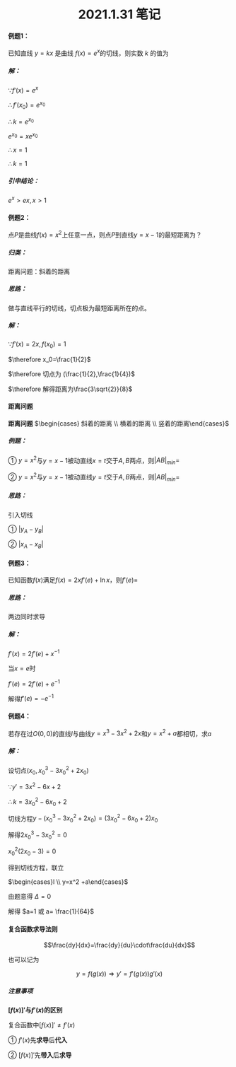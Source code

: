 <h1 align="center" style="color:">2021.1.31  笔记</h1>

#### 例题1：

已知直线 $y=kx$ 是曲线 $f(x)=e^x$的切线，则实数 $k$ 的值为

##### 解：

$\because f'(x)=e^x$

$\therefore f'(x_0)=e^{x_0}$

$\therefore k = e^{x_0}$

$e^{x_0}=xe^{x_0}$

$\therefore x=1$

$\therefore k=1$

##### 引申结论：

$e^x > ex,x>1$ 

#### 例题2：

点$P$是曲线$f(x)=x^2$上任意一点，则点$P$到直线$y=x-1$的最短距离为？

##### 归类：

距离问题：斜着的距离

##### 思路：

做与直线平行的切线，切点极为最短距离所在的点。

##### 解：

$\because f'(x)=2x,f(x_0)=1$

$\therefore x_0=\frac{1}{2}$

$\therefore 切点为 (\frac{1}{2},\frac{1}{4})$

$\therefore 解得距离为\frac{3\sqrt{2}}{8}$

#### 距离问题

**距离问题** $\begin{cases} 斜着的距离 \\ 横着的距离 \\ 竖着的距离\end{cases}$

##### 例题：

① $y=x^2$与$y=x-1$被动直线$x=t$交于$A,B$两点，则$|AB|_{min}=$

② $y=x^2$与$y=x-1$被动直线$y=t$交于$A,B$两点，则$|AB|_{min}=$

##### 思路：

引入切线

① $|y_A - y_B|$

② $|x_A - x_B|$

#### 例题3：

已知函数$f(x)$满足$f(x)=2xf'(e)+\ln x$，则$f'(e)=$

##### 思路：

两边同时求导

##### 解：

$f'(x)=2f'(e)+x^{-1}$

当$x=e$时

$f'(e)=2f'(e)+e^{-1}$

解得$f'(e)=-e^{-1}$

#### 例题4：

若存在过$O(0,0)$的直线$l$与曲线$y=x^3-3x^2+2x$和$y=x^2 + a$都相切，求$a$

##### 解：

设切点$(x_0,x_0^3-3x_0^2+2x_0)$

$\because y'=3x^2-6x+2$

$\therefore k=3x_0^2-6x_0+2$

切线方程$y-(x_0^3-3x_0^2+2x_0)=(3x_0^2-6x_0+2)x_0$

解得$2x_0^3 - 3x_0^2 = 0$

$x_0^2(2x_0-3)=0$

得到切线方程，联立

$\begin{cases}l \\ y=x^2 +a\end{cases}$

由题意得 $\Delta=0$

解得 $a=1 或 a= \frac{1}{64}$


#### 复合函数求导法则

$$\frac{dy}{dx}=\frac{dy}{du}\cdot\frac{du}{dx}$$

也可以记为

$$y=f(g(x)) \Longrightarrow y'=f'(g(x))g'(x)$$

##### 注意事项

**$[f(x)]'$与$f'(x)$的区别**

复合函数中$[f(x)]' \neq f'(x)$

① $f'(x)$先**求导**后**代入**

② $[f(x)]'$先**带入**后**求导**

